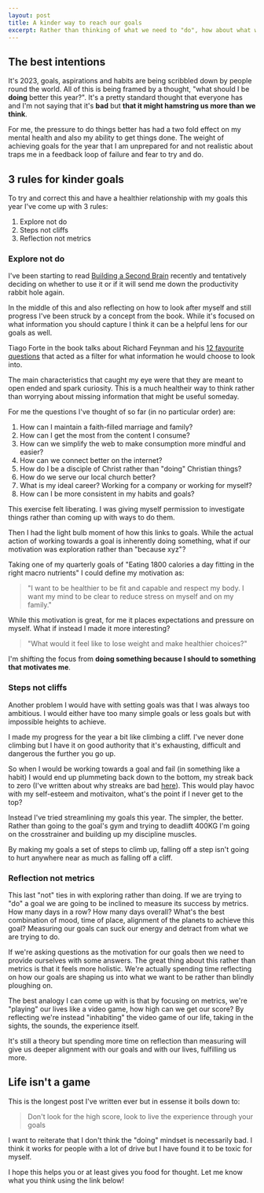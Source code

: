 ```yaml
---
layout: post
title: A kinder way to reach our goals 
excerpt: Rather than thinking of what we need to "do", how about what we would like to explore?
---
```


## The best intentions
It's 2023, goals, aspirations and habits are being scribbled down by
people round the world. All of this is being framed by a thought,
"what should I be **doing** better this year?". It's a pretty standard thought 
that everyone has and I'm not saying that it's **bad** but **that it might 
hamstring us more than we think**.

For me, the pressure to do things better has had a two fold effect on my mental
health and also my ability to get things done. The weight of achieving goals for 
the year that I am unprepared for and not realistic about traps me in a 
feedback loop of failure and fear to try and do.


## 3 rules for kinder goals
To try and correct this and have a healthier relationship with my goals this year 
I've come up with 3 rules:

1. Explore not do
2. Steps not cliffs 
3. Reflection not metrics


### Explore not do 
I've been starting to read [Building a Second Brain](https://www.buildingasecondbrain.com/)
recently and tentatively deciding on whether to use it or if it will send me
down the productivity rabbit hole again.

In the middle of this and also reflecting on how to look after myself and still 
progress I've been struck by a concept from the book. While it's
focused on what information you should capture I think it can be a helpful lens
for our goals as well.

Tiago Forte in the book talks about Richard Feynman and his
[12 favourite questions](https://fortelabs.com/blog/12-favorite-problems-how-to-spark-genius-with-the-power-of-open-questions/)
that acted as a filter for what information he would choose to look into.

The main characteristics that caught my eye were that they are meant to open ended
and spark curiosity. This is a much healtheir way to think rather than worrying
about missing information that might be useful someday.

For me the questions I've thought of so far (in no particular order) are:

1. How can I maintain a faith-filled marriage and family?
2. How can I get the most from the content I consume?
3. How can we simplify the web to make consumption more mindful and easier?
4. How can we connect better on the internet?
5. How do I be a disciple of Christ rather than "doing" Christian things?
6. How do we serve our local church better?
7. What is my ideal career? Working for a company or working for myself?
8. How can I be more consistent in my habits and goals?

This exercise felt liberating. I was giving myself permission to investigate things 
rather than coming up with ways to do them.

Then I had the light bulb moment of how this links to goals. While the actual 
action of working towards a goal is inherently doing something, what if our motivation 
was exploration rather than "because xyz"?

Taking one of my quarterly goals of "Eating 1800 calories a day fitting in the 
right macro nutrients" I could define my motivation as:

> "I want to be healthier to be fit and capable and respect my body. I want my mind 
to be clear to reduce stress on myself and on my family."

While this motivation is great, for me it places expectations and pressure on
myself. What if instead I made it more interesting?

> "What would it feel like to lose weight and make healthier choices?"

I'm shifting the focus from **doing something because I should to something 
that motivates me**.


### Steps not cliffs
Another problem I would have with setting goals was that I was always too ambitious.
I would either have too many simple goals or less goals but with impossible heights
to achieve.

I made my progress for the year a bit like climbing a cliff. I've never done 
climbing but I have it on good authority that it's exhausting, difficult and 
dangerous the further you go up. 

So when I would be working towards a goal and fail (in something like a habit)
I would end up plummeting back down to the bottom, my streak back to zero (I've 
written about why streaks are bad [here](https://huwfulcher.com/blog/2023/making-a-chain-isnt-as-important-as-making-an-effort/)).
This would play havoc with my self-esteem and motivaiton, what's the point if I
never get to the top?

Instead I've tried streamlining my goals this year. The simpler, 
the better. Rather than going to the goal's gym and trying to deadlift 400KG
I'm going on the crosstrainer and building up my discipline muscles. 

By making my goals a set of steps to climb up, falling off a step isn't going to 
hurt anywhere near as much as falling off a cliff.


### Reflection not metrics
This last "not" ties in with exploring rather than doing. If we are trying to 
"do" a goal we are going to be inclined to measure its success by metrics. How 
many days in a row? How many days overall? What's the best combination of mood,
time of place, alignment of the planets to achieve this goal? Measuring our 
goals can suck our energy and detract from what we are trying to do.

If we're asking questions as the motivation for our goals then we need to provide 
ourselves with some answers. The great thing about this rather than metrics is 
that it feels more holistic. We're actually spending time reflecting on how our 
goals are shaping us into what we want to be rather than blindly ploughing on.

The best analogy I can come up with is that by focusing on metrics, we're "playing"
our lives like a video game, how high can we get our score? By reflecting we're 
instead "inhabiting" the video game of our life, taking in the sights, the sounds,
the experience itself.

It's still a theory but spending more time on reflection than measuring will give 
us deeper alignment with our goals and with our lives, fulfilling us more.


## Life isn't a game
This is the longest post I've written ever but in essense it boils down to:

> Don't look for the high score, look to live the experience through your goals

I want to reiterate that I don't think the "doing" mindset is necessarily bad.
I think it works for people with a lot of drive but I have found it to be toxic
for myself.

I hope this helps you or at least gives you food for thought. Let me know what 
you think using the link below!
